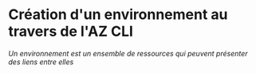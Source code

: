 # Création d'un environnement au travers de l'AZ CLI
*Un environnement est un ensemble de ressources qui peuvent présenter des liens entre elles*